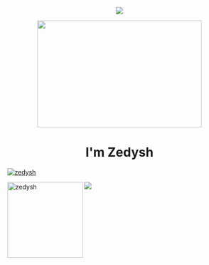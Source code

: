 <!--💬GREETINGSTITLE / 🌐WEBSITE: https://github.com/denvercoder1/readme-typing-svg -->
<p align="center">
<img src="https://readme-typing-svg.herokuapp.com?font=Orbitron&size=40&color=%2379A500&height=67&duration=3000&center=true&lines=%F0%9F%85%B6%F0%9F%86%81%F0%9F%85%B4%F0%9F%85%B4%F0%9F%86%83%F0%9F%85%B8%F0%9F%85%BD%F0%9F%85%B6%F0%9F%86%82">

<!--🖼️RICK-->
<p align="center">
<img src="https://c.tenor.com/p7IgwS17V0sAAAAC/rtj-rick-and-morty.gif" height="240" width="370">

<h1 align="center">I'm Zedysh</h1>
<p align="left"> <a href="https://github.com/ryo-ma/github-profile-trophy"><img src="https://github-profile-trophy.vercel.app/?username=zedysh&theme=onedark&margin-w=15&margin-h=15&column=7" alt="zedysh" /></a> </p>
<div>
<img height="170" align="left" src="https://github-readme-stats.vercel.app/api?username=zedysh&count_private=true&include_all_commits=true&theme=onedark" alt="zedysh" />
<img src="https://github-readme-stats.vercel.app/api/top-langs/?username=zedysh&layout=compact&theme=onedark&langs_count=15" />
</div>
